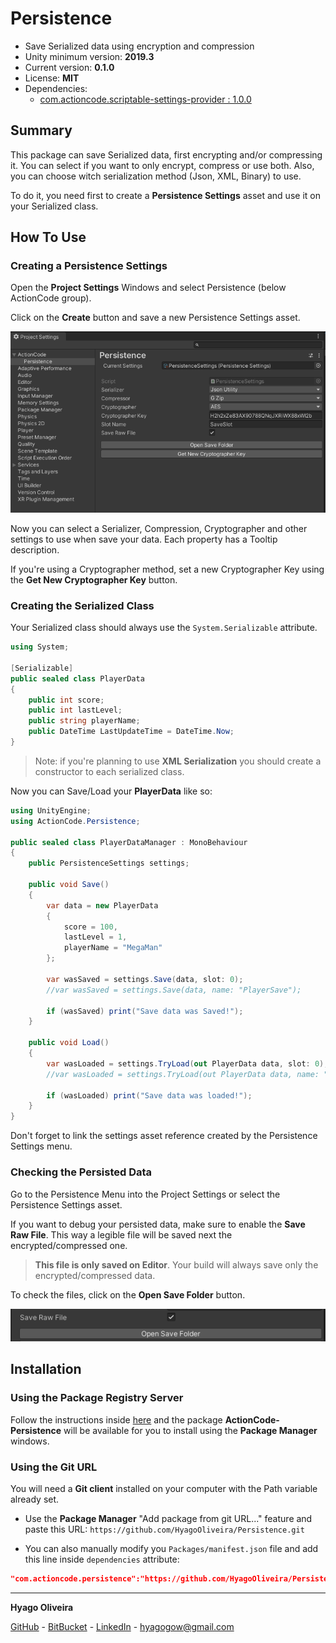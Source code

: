 # Persistence

* Save Serialized data using encryption and compression
* Unity minimum version: **2019.3**
* Current version: **0.1.0**
* License: **MIT**
* Dependencies:
	- [com.actioncode.scriptable-settings-provider : 1.0.0](https://github.com/HyagoOliveira/ScriptableSettingsProvider/tree/1.0.0)

## Summary

This package can save Serialized data, first encrypting and/or compressing it. You can select if you want to only encrypt, compress or use both.
Also, you can choose witch serialization method (Json, XML, Binary) to use.

To do it, you need first to create a **Persistence Settings** asset and use it on your Serialized class.

## How To Use

### Creating a Persistence Settings

Open the **Project Settings** Windows and select Persistence (below ActionCode group).

Click on the **Create** button and save a new Persistence Settings asset.

![The Persistence Settings Menu](/Docs~/PersistenceSettingsMenu.png "The Persistence Settings Menu")

Now you can select a Serializer, Compression, Cryptographer and other settings to use when save your data. Each property has a Tooltip description.

If you're using a Cryptographer method, set a new Cryptographer Key using the **Get New Cryptographer Key** button.  

### Creating the Serialized Class

Your Serialized class should always use the `System.Serializable` attribute.

```csharp
using System;

[Serializable]
public sealed class PlayerData
{
    public int score;
    public int lastLevel;
    public string playerName;
    public DateTime LastUpdateTime = DateTime.Now;
}
```

>Note: if you're planning to use **XML Serialization** you should create a constructor to each serialized class.

Now you can Save/Load your **PlayerData** like so:

```csharp
using UnityEngine;
using ActionCode.Persistence;

public sealed class PlayerDataManager : MonoBehaviour
{
    public PersistenceSettings settings;

    public void Save()
    {
        var data = new PlayerData
        {
            score = 100,
            lastLevel = 1,
            playerName = "MegaMan"
        };

        var wasSaved = settings.Save(data, slot: 0);
        //var wasSaved = settings.Save(data, name: "PlayerSave");

        if (wasSaved) print("Save data was Saved!");
    }

    public void Load()
    {
        var wasLoaded = settings.TryLoad(out PlayerData data, slot: 0);
        //var wasLoaded = settings.TryLoad(out PlayerData data, name: "PlayerSave");

        if (wasLoaded) print("Save data was loaded!");
    }
}
```

Don't forget to link the settings asset reference created by the Persistence Settings menu.

### Checking the Persisted Data

Go to the Persistence Menu into the Project Settings or select the Persistence Settings asset.

If you want to debug your persisted data, make sure to enable the **Save Raw File**. 
This way a legible file will be saved next the encrypted/compressed one.

>**This file is only saved on Editor**. Your build will always save only the encrypted/compressed data. 

To check the files, click on the **Open Save Folder** button.

![The SaveRawFile](/Docs~/SaveRawFile-OpenSaveFolder.png "The Save Raw File option")

## Installation

### Using the Package Registry Server

Follow the instructions inside [here](https://cutt.ly/ukvj1c8) and the package **ActionCode-Persistence** 
will be available for you to install using the **Package Manager** windows.

### Using the Git URL

You will need a **Git client** installed on your computer with the Path variable already set. 

- Use the **Package Manager** "Add package from git URL..." feature and paste this URL: `https://github.com/HyagoOliveira/Persistence.git`

- You can also manually modify you `Packages/manifest.json` file and add this line inside `dependencies` attribute: 

```json
"com.actioncode.persistence":"https://github.com/HyagoOliveira/Persistence.git"
```

---

**Hyago Oliveira**

[GitHub](https://github.com/HyagoOliveira) -
[BitBucket](https://bitbucket.org/HyagoGow/) -
[LinkedIn](https://www.linkedin.com/in/hyago-oliveira/) -
<hyagogow@gmail.com>